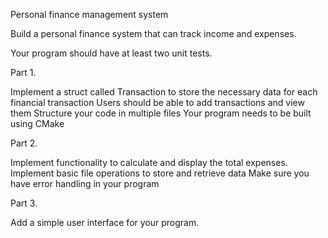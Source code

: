 Personal finance management system

Build a personal finance system that can track income and expenses. 

Your program should have at least two unit tests.

Part 1.

Implement a struct called Transaction to store the necessary data for each financial transaction
Users should be able to add transactions and view them
Structure your code in multiple files
Your program needs to be built using CMake

Part 2.

Implement functionality to calculate and display the total expenses.
Implement basic file operations to store and retrieve data
Make sure you have error handling in your program

Part 3.

Add a simple user interface for your program.
